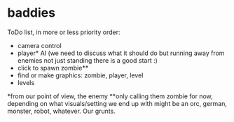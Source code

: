 # baddies

ToDo list, in more or less priority order:

- camera control
- player* AI (we need to discuss what it should do but running away from enemies not just standing there is a good start :)
- click to spawn zombie**
- find or make graphics: zombie, player, level
- levels


*from our point of view, the enemy
**only calling them zombie for now, depending on what visuals/setting we end up with might be an orc, german, monster, robot, whatever. Our grunts.
